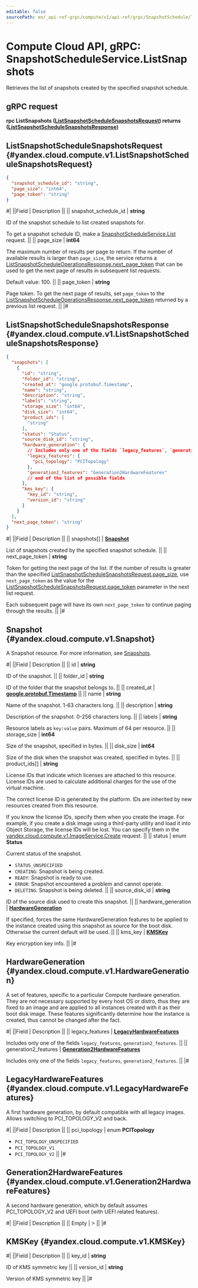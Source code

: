```yaml
---
editable: false
sourcePath: en/_api-ref-grpc/compute/v1/api-ref/grpc/SnapshotSchedule/listSnapshots.md
---
```


# Compute Cloud API, gRPC: SnapshotScheduleService.ListSnapshots

Retrieves the list of snapshots created by the specified snapshot schedule.

## gRPC request

**rpc ListSnapshots ([ListSnapshotScheduleSnapshotsRequest](#yandex.cloud.compute.v1.ListSnapshotScheduleSnapshotsRequest)) returns ([ListSnapshotScheduleSnapshotsResponse](#yandex.cloud.compute.v1.ListSnapshotScheduleSnapshotsResponse))**

## ListSnapshotScheduleSnapshotsRequest {#yandex.cloud.compute.v1.ListSnapshotScheduleSnapshotsRequest}

```json
{
  "snapshot_schedule_id": "string",
  "page_size": "int64",
  "page_token": "string"
}
```

#|
||Field | Description ||
|| snapshot_schedule_id | **string**

ID of the snapshot schedule to list created snapshots for.

To get a snapshot schedule ID, make a [SnapshotScheduleService.List](/docs/compute/api-ref/grpc/SnapshotSchedule/list#List) request. ||
|| page_size | **int64**

The maximum number of results per page to return. If the number of available
results is larger than `page_size`, the service returns a [ListSnapshotScheduleOperationsResponse.next_page_token](/docs/compute/api-ref/grpc/SnapshotSchedule/listOperations#yandex.cloud.compute.v1.ListSnapshotScheduleOperationsResponse)
that can be used to get the next page of results in subsequent list requests.

Default value: 100. ||
|| page_token | **string**

Page token. To get the next page of results, set `page_token` to the
[ListSnapshotScheduleOperationsResponse.next_page_token](/docs/compute/api-ref/grpc/SnapshotSchedule/listOperations#yandex.cloud.compute.v1.ListSnapshotScheduleOperationsResponse) returned by a previous list request. ||
|#

## ListSnapshotScheduleSnapshotsResponse {#yandex.cloud.compute.v1.ListSnapshotScheduleSnapshotsResponse}

```json
{
  "snapshots": [
    {
      "id": "string",
      "folder_id": "string",
      "created_at": "google.protobuf.Timestamp",
      "name": "string",
      "description": "string",
      "labels": "string",
      "storage_size": "int64",
      "disk_size": "int64",
      "product_ids": [
        "string"
      ],
      "status": "Status",
      "source_disk_id": "string",
      "hardware_generation": {
        // Includes only one of the fields `legacy_features`, `generation2_features`
        "legacy_features": {
          "pci_topology": "PCITopology"
        },
        "generation2_features": "Generation2HardwareFeatures"
        // end of the list of possible fields
      },
      "kms_key": {
        "key_id": "string",
        "version_id": "string"
      }
    }
  ],
  "next_page_token": "string"
}
```

#|
||Field | Description ||
|| snapshots[] | **[Snapshot](#yandex.cloud.compute.v1.Snapshot)**

List of snapshots created by the specified snapshot schedule. ||
|| next_page_token | **string**

Token for getting the next page of the list. If the number of results is greater than
the specified [ListSnapshotScheduleSnapshotsRequest.page_size](#yandex.cloud.compute.v1.ListSnapshotScheduleSnapshotsRequest), use `next_page_token` as the value
for the [ListSnapshotScheduleSnapshotsRequest.page_token](#yandex.cloud.compute.v1.ListSnapshotScheduleSnapshotsRequest) parameter in the next list request.

Each subsequent page will have its own `next_page_token` to continue paging through the results. ||
|#

## Snapshot {#yandex.cloud.compute.v1.Snapshot}

A Snapshot resource. For more information, see [Snapshots](/docs/compute/concepts/snapshot).

#|
||Field | Description ||
|| id | **string**

ID of the snapshot. ||
|| folder_id | **string**

ID of the folder that the snapshot belongs to. ||
|| created_at | **[google.protobuf.Timestamp](https://developers.google.com/protocol-buffers/docs/reference/google.protobuf#timestamp)** ||
|| name | **string**

Name of the snapshot. 1-63 characters long. ||
|| description | **string**

Description of the snapshot. 0-256 characters long. ||
|| labels | **string**

Resource labels as `key:value` pairs. Maximum of 64 per resource. ||
|| storage_size | **int64**

Size of the snapshot, specified in bytes. ||
|| disk_size | **int64**

Size of the disk when the snapshot was created, specified in bytes. ||
|| product_ids[] | **string**

License IDs that indicate which licenses are attached to this resource.
License IDs are used to calculate additional charges for the use of the virtual machine.

The correct license ID is generated by the platform. IDs are inherited by new resources created from this resource.

If you know the license IDs, specify them when you create the image.
For example, if you create a disk image using a third-party utility and load it into Object Storage, the license IDs will be lost.
You can specify them in the [yandex.cloud.compute.v1.ImageService.Create](/docs/compute/api-ref/grpc/Image/create#Create) request. ||
|| status | enum **Status**

Current status of the snapshot.

- `STATUS_UNSPECIFIED`
- `CREATING`: Snapshot is being created.
- `READY`: Snapshot is ready to use.
- `ERROR`: Snapshot encountered a problem and cannot operate.
- `DELETING`: Snapshot is being deleted. ||
|| source_disk_id | **string**

ID of the source disk used to create this snapshot. ||
|| hardware_generation | **[HardwareGeneration](#yandex.cloud.compute.v1.HardwareGeneration)**

If specified, forces the same HardwareGeneration features to be applied to the instance
created using this snapshot as source for the boot disk. Otherwise the current default will be used. ||
|| kms_key | **[KMSKey](#yandex.cloud.compute.v1.KMSKey)**

Key encryption key info. ||
|#

## HardwareGeneration {#yandex.cloud.compute.v1.HardwareGeneration}

A set of features, specific to a particular Compute hardware generation.
They are not necessary supported by every host OS or distro, thus they are fixed to an image
and are applied to all instances created with it as their boot disk image.
These features significantly determine how the instance is created, thus cannot be changed after the fact.

#|
||Field | Description ||
|| legacy_features | **[LegacyHardwareFeatures](#yandex.cloud.compute.v1.LegacyHardwareFeatures)**

Includes only one of the fields `legacy_features`, `generation2_features`. ||
|| generation2_features | **[Generation2HardwareFeatures](#yandex.cloud.compute.v1.Generation2HardwareFeatures)**

Includes only one of the fields `legacy_features`, `generation2_features`. ||
|#

## LegacyHardwareFeatures {#yandex.cloud.compute.v1.LegacyHardwareFeatures}

A first hardware generation, by default compatible with all legacy images.
Allows switching to PCI_TOPOLOGY_V2 and back.

#|
||Field | Description ||
|| pci_topology | enum **PCITopology**

- `PCI_TOPOLOGY_UNSPECIFIED`
- `PCI_TOPOLOGY_V1`
- `PCI_TOPOLOGY_V2` ||
|#

## Generation2HardwareFeatures {#yandex.cloud.compute.v1.Generation2HardwareFeatures}

A second hardware generation, which by default assumes PCI_TOPOLOGY_V2
and UEFI boot (with UEFI related features).

#|
||Field | Description ||
|| Empty | > ||
|#

## KMSKey {#yandex.cloud.compute.v1.KMSKey}

#|
||Field | Description ||
|| key_id | **string**

ID of KMS symmetric key ||
|| version_id | **string**

Version of KMS symmetric key ||
|#